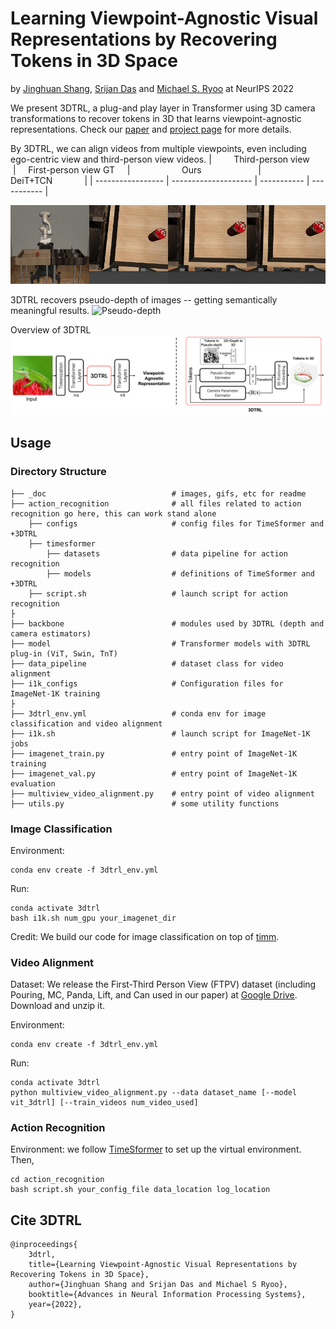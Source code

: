 # Learning Viewpoint-Agnostic Visual Representations by Recovering Tokens in 3D Space
by [Jinghuan Shang](https://www3.cs.stonybrook.edu/~jishang/), [Srijan Das](https://srijandas07.github.io/) and [Michael S. Ryoo](http://michaelryoo.com/) at NeurIPS 2022

We present 3DTRL, a plug-and play layer in Transformer using 3D camera transformations to recover tokens in 3D that learns viewpoint-agnostic representations.
Check our [paper](https://arxiv.org/abs/2206.11895) and [project page](https://www3.cs.stonybrook.edu/~jishang/3dtrl/3dtrl.html) for more details.

By 3DTRL, we can align videos from multiple viewpoints, even including ego-centric view and third-person view videos.
| &nbsp; &nbsp; &nbsp; &nbsp; Third-person view &nbsp;	&nbsp; &nbsp; &nbsp;| &nbsp; &nbsp; First-person view GT &nbsp; &nbsp; |   &nbsp; &nbsp; &nbsp; &nbsp; &nbsp; &nbsp; &nbsp; &nbsp; &nbsp; &nbsp;   Ours   &nbsp; &nbsp; &nbsp; &nbsp; &nbsp; &nbsp; &nbsp; &nbsp; &nbsp; &nbsp; &nbsp;  |   &nbsp; &nbsp; &nbsp; &nbsp; &nbsp; &nbsp; &nbsp; &nbsp; &nbsp; DeiT+TCN  &nbsp; &nbsp; &nbsp; &nbsp; &nbsp; &nbsp; |
| ----------------- | -------------------- | ----------- | ----------- |

![Multi-view Video Alignment Results](_doc/3dtrl_can_mh.gif)

3DTRL recovers pseudo-depth of images -- getting semantically meaningful results.
![Pseudo-depth](_doc/pseudo_depth_demo2.gif)

Overview of 3DTRL
![3DTRL](_doc/overview_white.png)

## Usage

### Directory Structure

```
├── _doc                            # images, gifs, etc for readme
├── action_recognition              # all files related to action recognition go here, this can work stand alone
    ├── configs                     # config files for TimeSformer and +3DTRL
    ├── timesformer
        ├── datasets                # data pipeline for action recognition
        ├── models                  # definitions of TimeSformer and +3DTRL
    ├── script.sh                   # launch script for action recognition
├
├── backbone                        # modules used by 3DTRL (depth and camera estimators)
├── model                           # Transformer models with 3DTRL plug-in (ViT, Swin, TnT)
├── data_pipeline                   # dataset class for video alignment
├── i1k_configs                     # Configuration files for ImageNet-1K training
├
├── 3dtrl_env.yml                   # conda env for image classification and video alignment
├── i1k.sh                          # launch script for ImageNet-1K jobs
├── imagenet_train.py               # entry point of ImageNet-1K training
├── imagenet_val.py                 # entry point of ImageNet-1K evaluation
├── multiview_video_alignment.py    # entry point of video alignment
├── utils.py                        # some utility functions
```

### Image Classification
Environment:
```
conda env create -f 3dtrl_env.yml
```

Run:
```
conda activate 3dtrl
bash i1k.sh num_gpu your_imagenet_dir
```

Credit: We build our code for image classification on top of [timm](https://github.com/rwightman/pytorch-image-models).

### Video Alignment
Dataset:
We release the First-Third Person View (FTPV) dataset (including Pouring, MC, Panda, Lift, and Can used in our paper) at [Google Drive](https://drive.google.com/file/d/14chFXCi74rmd086-QPoAbOcRA-sGcwXn/view?usp=share_link). Download and unzip it.

Environment:
```
conda env create -f 3dtrl_env.yml
```

Run:
```
conda activate 3dtrl
python multiview_video_alignment.py --data dataset_name [--model vit_3dtrl] [--train_videos num_video_used]
```


### Action Recognition
Environment: we follow [TimeSformer](https://github.com/facebookresearch/TimeSformer) to set up the virtual environment. Then,
```
cd action_recognition
bash script.sh your_config_file data_location log_location
```


## Cite 3DTRL
```
@inproceedings{
    3dtrl,
    title={Learning Viewpoint-Agnostic Visual Representations by Recovering Tokens in 3D Space},
    author={Jinghuan Shang and Srijan Das and Michael S Ryoo},
    booktitle={Advances in Neural Information Processing Systems},
    year={2022},
}
```
